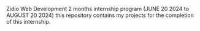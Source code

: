 Zidio Web Development 2 months internship program (JUNE 20 2024 to AUGUST 20 2024)
this repository contains my projects for the completion of this internship.
